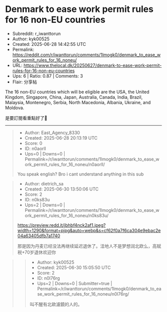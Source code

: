 # Denmark to ease work permit rules for 16 non-EU countries

- Subreddit: r_iwanttorun
- Author: kyk00525
- Created: 2025-06-28 14:42:55 UTC
- Permalink: https://reddit.com/r/iwanttorun/comments/1lmogk0/denmark_to_ease_work_permit_rules_for_16_noneu/
- URL: https://www.thelocal.dk/20250627/denmark-to-ease-work-permit-rules-for-16-non-eu-countries
- Ups: 6 | Ratio: 0.87 | Comments: 3
- Flair: 分享帖


The 16 non-EU countries which will be eligible are the USA, the United
Kingdom, Singapore, China, Japan, Australia, Canada, India, Brazil,
Malaysia, Montenegro, Serbia, North Macedonia, Albania, Ukraine, and
Moldova.

是要訂閱看重點好了🙂


---

> - Author: East_Agency_8330
> - Created: 2025-06-28 20:13:19 UTC
> - Score: 0
> - ID: n0aorll
> - Ups=0 | Downs=0 | Permalink=/r/iwanttorun/comments/1lmogk0/denmark_to_ease_work_permit_rules_for_16_noneu/n0aorll/
>
> You speak english? Bro i cant understand anything in this sub

> - Author: dietrich_sa
> - Created: 2025-06-30 13:50:06 UTC
> - Score: 2
> - ID: n0ks83u
> - Ups=2 | Downs=0 | Permalink=/r/iwanttorun/comments/1lmogk0/denmark_to_ease_work_permit_rules_for_16_noneu/n0ks83u/
>
> https://preview.redd.it/jbhbf4nck2af1.jpeg?width=1290&format=pjpg&auto=webp&s=cf62f0a7f6ca304e9ebac2e04a63405dfb7a1740
> 
> 那是因为丹麦已经没法再继续延迟退休了。洼地人不是梦想润北欧么，高赋税+70岁退休欢迎你

>> - Author: kyk00525
>> - Created: 2025-06-30 15:05:50 UTC
>> - Score: 2
>> - ID: n0l76rg
>> - Ups=2 | Downs=0 | Submitter=true | Permalink=/r/iwanttorun/comments/1lmogk0/denmark_to_ease_work_permit_rules_for_16_noneu/n0l76rg/
>>
>> 叫不醒有北歐濾鏡的人的。
